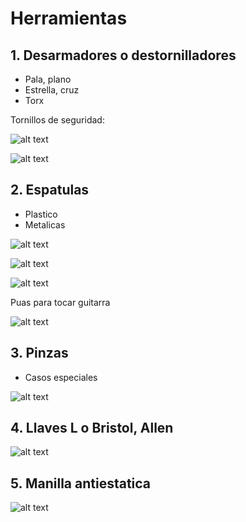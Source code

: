 # Herramientas

## 1. Desarmadores o destornilladores

- Pala, plano
- Estrella, cruz
- Torx

Tornillos de seguridad:

![alt text](imagen.png)

![alt text](imagen-1.png)

## 2. Espatulas

- Plastico
- Metalicas

![alt text](66.png)

![alt text](D_NQ_NP_727379-MCO79838814733_102024-O.webp)

![alt text](kit-set-juego-de-12-piezas-espatulas-para-apertura-de-celulares-dispositivos-guatemala-electronica-electronico-herramienta-para-montaje-y-desmontaje-de-electronicos-guatemala-puas-espatula-para-celular-reparacion-.png)

Puas para tocar guitarra

![alt text](imagen-4.png)

## 3. Pinzas

- Casos especiales

![alt text](imagen-2.png)

## 4. Llaves L o Bristol, Allen

![alt text](61xw8D5q1VL._AC_SL1456_.jpg)

## 5. Manilla antiestatica

![alt text](imagen-3.png)